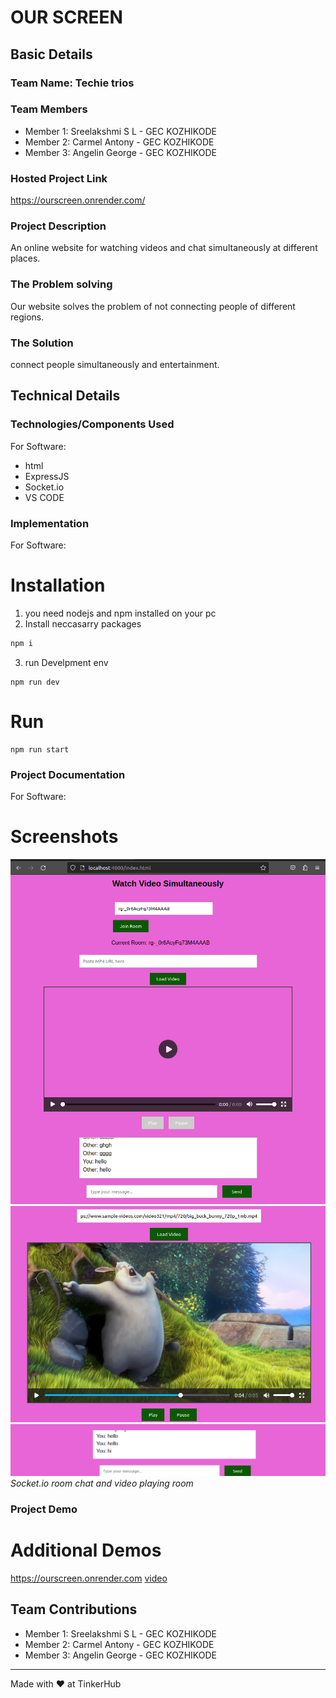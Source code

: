 # OUR SCREEN


## Basic Details
### Team Name: Techie trios


### Team Members
- Member 1: Sreelakshmi S L - GEC KOZHIKODE
- Member 2: Carmel Antony - GEC KOZHIKODE
- Member 3: Angelin George - GEC KOZHIKODE
### Hosted Project Link
https://ourscreen.onrender.com/

### Project Description
An online website for watching videos and chat simultaneously at different places.

### The Problem solving
Our website solves the problem of not connecting people of different regions.

### The Solution
connect people simultaneously and entertainment.

## Technical Details
### Technologies/Components Used
For Software:
- html
- ExpressJS
- Socket.io
- VS CODE

### Implementation
For Software:
# Installation
1. you need nodejs and npm installed on your pc
2. Install neccasarry packages
```bash
npm i

```
3. run Develpment env
```
npm run dev
```

# Run
```
npm run start
```

### Project Documentation
For Software:

# Screenshots 
![Screenshot1](screenshot.png)
![Screenshot2](image.png)
![Screenshot3](image-1.png)
*Socket.io room chat and video playing room*



### Project Demo

# Additional Demos
https://ourscreen.onrender.com
[video](<../../Videos/Screencasts/Screencast from 08-02-25 05:37:08 PM IST.webm>)

## Team Contributions
- Member 1: Sreelakshmi S L - GEC KOZHIKODE
- Member 2: Carmel Antony - GEC KOZHIKODE
- Member 3: Angelin George - GEC KOZHIKODE

---
Made with ❤️ at TinkerHub